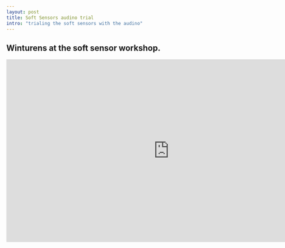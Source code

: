 ```yaml
---
layout: post
title: Soft Sensors audino trial
intro: "trialing the soft sensors with the audino"
---
```


## Winturens at the soft sensor workshop.

<iframe width="854" height="480" src="https://www.youtube.com/embed/qAP0Xc8WORA" frameborder="0" allowfullscreen></iframe>